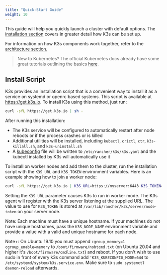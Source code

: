 ```yaml
---
title: "Quick-Start Guide"
weight: 10
---
```


This guide will help you quickly launch a cluster with default options. The [installation section](../installation) covers in greater detail how K3s can be set up.

For information on how K3s components work together, refer to the [architecture section.]({{<baseurl>}}/k3s/latest/en/architecture/#high-availability-with-an-external-db)

> New to Kubernetes? The official Kubernetes docs already have some great tutorials outlining the basics [here](https://kubernetes.io/docs/tutorials/kubernetes-basics/).

Install Script
--------------
K3s provides an installation script that is a convenient way to install it as a service on systemd or openrc based systems. This script is available at https://get.k3s.io. To install K3s using this method, just run:
```bash
curl -sfL https://get.k3s.io | sh -
```

After running this installation:

* The K3s service will be configured to automatically restart after node reboots or if the process crashes or is killed
* Additional utilities will be installed, including `kubectl`, `crictl`, `ctr`, `k3s-killall.sh`, and `k3s-uninstall.sh`
* A [kubeconfig](https://kubernetes.io/docs/concepts/configuration/organize-cluster-access-kubeconfig/) file will be written to `/etc/rancher/k3s/k3s.yaml` and the kubectl installed by K3s will automatically use it

To install on worker nodes and add them to the cluster, run the installation script with the `K3S_URL` and `K3S_TOKEN` environment variables. Here is an example showing how to join a worker node:

```bash
curl -sfL https://get.k3s.io | K3S_URL=https://myserver:6443 K3S_TOKEN=mynodetoken sh -
```
Setting the `K3S_URL` parameter causes K3s to run in worker mode. The K3s agent will register with the K3s server listening at the supplied URL. The value to use for `K3S_TOKEN` is stored at `/var/lib/rancher/k3s/server/node-token` on your server node.

Note: Each machine must have a unique hostname. If your machines do not have unique hostnames, pass the `K3S_NODE_NAME` environment variable and provide a value with a valid and unique hostname for each node.

Note+: On Ubuntu 19.10 you must append `cgroup_memory=1 cgroup_enable=memory` to `/boot/firmware/nobtcmd.txt` (on Ubuntu 20.04 and higher it's `/boot/firmware/cmdline.txt`) and reboot.  If you don't wish to use sudo in front of every k3s command add `'K3S_KUBECONFIG_MODE=644` to `/etc/systemd/system/k3s.service.env`.   Make sure to `sudo systemctl daemon-reload` afterwards.
